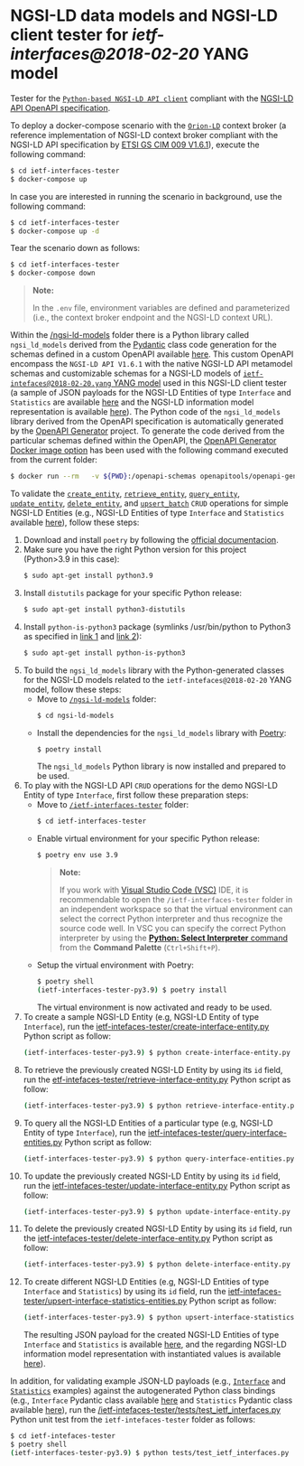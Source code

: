 # NGSI-LD data models and NGSI-LD client tester for *ietf-interfaces@2018-02-20* YANG model

Tester for the [`Python-based NGSI-LD API client`](https://github.com/giros-dit/python-ngsi-ld-client/tree/1.6.1) compliant with the [NGSI-LD API OpenAPI specification](https://forge.etsi.org/rep/cim/NGSI-LD/-/tree/1.6.1).

To deploy a docker-compose scenario with the [`Orion-LD`](https://github.com/FIWARE/context.Orion-LD) context broker (a reference implementation of NGSI-LD context broker compliant with the  NGSI-LD API specification by [ETSI GS CIM 009 V1.6.1](https://www.etsi.org/deliver/etsi_gs/CIM/001_099/009/01.06.01_60/gs_CIM009v010601p.pdf)), execute the following command:
```bash
$ cd ietf-interfaces-tester
$ docker-compose up
```

In case you are interested in running the scenario in background, use the following command:
```bash
$ cd ietf-interfaces-tester
$ docker-compose up -d
```

Tear the scenario down as follows:
```bash
$ cd ietf-interfaces-tester
$ docker-compose down
```

> **Note:**
>
> In the `.env` file, environment variables are defined and parameterized (i.e., the context broker endpoint and the NGSI-LD context URL).

Within the [/ngsi-ld-models](ngsi-ld-models/) folder there is a Python library called `ngsi_ld_models` derived from the [Pydantic](https://docs.pydantic.dev/latest/) class code generation for the schemas defined in a custom OpenAPI available [here](ngsi-ld-api-ietf-interfaces%402018-02-20-yang-model.yaml). This custom OpenAPI encompass the `NGSI-LD API V1.6.1` with the native NGSI-LD API metamodel schemas and customizable schemas for a NGSI-LD models of [`ietf-intefaces@2018-02-20.yang` YANG model](../../../yang/modules/ietf-interfaces%402018-02-20.yang) used in this NGSI-LD client tester (a sample of JSON payloads for the NGSI-LD Entities of type `Interface` and `Statistics` are available [here](ietf-intefaces-tester/examples/ietf-interfaces/) and the NGSI-LD information model representation is available [here](../../information-models/interfaces-ngsi-ld-schema-if-reduced.png)). The Python code of the `ngsi_ld_models` library derived from the OpenAPI specification is automatically generated by the [OpenAPI Generator](https://openapi-generator.tech) project. To generate the code derived from the particular schemas defined within the OpenAPI, the [OpenAPI Generator Docker image option](https://openapi-generator.tech/docs/installation#docker) has been used with the following command executed from the current folder:
```bash
$ docker run --rm   -v ${PWD}:/openapi-schemas openapitools/openapi-generator-cli generate   -i /openapi-schemas/ngsi-ld-api-ietf-interfaces@2018-02-20-yang-model.yaml -g python --package-name ngsi_ld_models   -o /openapi-schemas/ngsi-ld-models --additional-properties disallowAdditionalPropertiesIfNotPresent=false --global-property models --skip-validate-spec
```

To validate the [`create_entity`](https://github.com/giros-dit/python-ngsi-ld-client/blob/1.6.1/docs/ContextInformationProvisionApi.md#create_entity), [`retrieve_entity`](https://github.com/giros-dit/python-ngsi-ld-client/blob/1.6.1/docs/ContextInformationConsumptionApi.md#retrieve_entity), [`query_entity`](https://github.com/giros-dit/python-ngsi-ld-client/blob/1.6.1/docs/ContextInformationConsumptionApi.md#query_entity), [`update_entity`](https://github.com/giros-dit/python-ngsi-ld-client/blob/1.6.1/docs/ContextInformationProvisionApi.md#update_entity), [`delete_entity`](https://github.com/giros-dit/python-ngsi-ld-client/blob/1.6.1/docs/ContextInformationProvisionApi.md#delete_entity), and [`upsert_batch`](https://github.com/giros-dit/python-ngsi-ld-client/blob/1.6.1/docs/ContextInformationProvisionApi.md#upsert_batch) `CRUD` operations for simple NGSI-LD Entities (e.g., NGSI-LD Entities of type `Interface` and `Statistics` available [here](ietf-intefaces-tester/examples/ietf-interfaces/ietf-interfaces-ngsi-ld-reduced.json)), follow these steps:
1. Download and install `poetry` by following the [official documentacion](https://python-poetry.org/docs/master/#installing-with-the-official-installer).
2. Make sure you have the right Python version for this project (Python>3.9 in this case):
     ```bash
    $ sudo apt-get install python3.9
    ```
3. Install `distutils` package for your specific Python release:
    ```bash
    $ sudo apt-get install python3-distutils
    ```
4. Install `python-is-python3` package (symlinks /usr/bin/python to Python3 as specified in [link 1](https://askubuntu.com/questions/1296790/python-is-python3-package-in-ubuntu-20-04-what-is-it-and-what-does-it-actually) and [link 2](https://stackoverflow.com/questions/61921940/running-poetry-fails-with-usr-bin-env-python-no-such-file-or-directory)):
    ```bash
    $ sudo apt-get install python-is-python3
    ```
5. To build the `ngsi_ld_models` library with the Python-generated classes for the NGSI-LD models related to the `ietf-intefaces@2018-02-20` YANG model, follow these steps:
    - Move to [`/ngsi-ld-models`](ngsi-ld-models/) folder:
        ```bash
        $ cd ngsi-ld-models
        ```
    - Install the dependencies for the `ngsi_ld_models` library with [Poetry](https://python-poetry.org/):
        ```bash
        $ poetry install
        ```
        The `ngsi_ld_models` Python library is now installed and prepared to be used.
6. To play with the  NGSI-LD API `CRUD` operations for the demo NGSI-LD Entity of type `Interface`, first follow these preparation steps: 
    - Move to [`/ietf-interfaces-tester`](ietf-intefaces-tester/) folder:
        ```bash
        $ cd ietf-interfaces-tester
        ```
    - Enable virtual environment for your specific Python release:
        ```bash
        $ poetry env use 3.9
        ```
        > **Note:**
        >
        > If you work with [Visual Studio Code (VSC)](https://code.visualstudio.com/) IDE, it is recommendable to open the `/ietf-interfaces-tester` folder in an independent workspace so that the virtual environment can select the correct Python interpreter and thus recognize the source code well. In VSC you can specify the correct Python interpreter by using the [**Python: Select Interpreter** command](https://code.visualstudio.com/docs/python/environments#_working-with-python-interpreters) from the **Command Palette** (`Ctrl+Shift+P`).
    - Setup the virtual environment with Poetry:
        ```bash
        $ poetry shell
        (ietf-interfaces-tester-py3.9) $ poetry install
        ```
        The virtual environment is now activated and ready to be used.
7. To create a sample NGSI-LD Entity (e.g, NGSI-LD Entity of type `Interface`), run the [ietf-intefaces-tester/create-interface-entity.py](ietf-intefaces-tester/create-interface-entity.py) Python script as follow:
    ```bash
    (ietf-interfaces-tester-py3.9) $ python create-interface-entity.py
    ```
8. To retrieve the previously created NGSI-LD Entity by using its `id` field, run the [etf-intefaces-tester/retrieve-interface-entity.py](ietf-intefaces-tester/retrieve-interface-entity.py) Python script as follow:
    ```bash
    (ietf-interfaces-tester-py3.9) $ python retrieve-interface-entity.py
    ```
9. To query all the NGSI-LD Entities of a particular type (e.g, NGSI-LD Entity of type `Interface`), run the [ietf-intefaces-tester/query-interface-entities.py](ietf-intefaces-tester/query-interface-entities.py) Python script as follow:
    ```bash
    (ietf-interfaces-tester-py3.9) $ python query-interface-entities.py
    ```
10. To update the previously created NGSI-LD Entity by using its `id` field, run the [ietf-intefaces-tester/update-interface-entity.py](ietf-intefaces-tester/update-interface-entity.py) Python script as follow:
    ```bash
    (ietf-interfaces-tester-py3.9) $ python update-interface-entity.py
    ```
11. To delete the previously created NGSI-LD Entity by using its `id` field, run the [ietf-intefaces-tester/delete-interface-entity.py](ietf-intefaces-tester/delete-interface-entity.py) Python script as follow:
    ```bash
    (ietf-interfaces-tester-py3.9) $ python delete-interface-entity.py
    ```
12. To create different NGSI-LD Entities (e.g, NGSI-LD Entities of type `Interface` and `Statistics`) by using its `id` field, run the [ietf-intefaces-tester/upsert-interface-statistics-entities.py](ietf-intefaces-tester/upsert-interface-statistics-entities.py) Python script as follow:
    ```bash
    (ietf-interfaces-tester-py3.9) $ python upsert-interface-statistics-entities.py
    ```
    The resulting JSON payload for the created NGSI-LD Entities of type `Interface` and `Statistics` is available [here](ietf-intefaces-tester/examples/ietf-interfaces/ietf-interfaces-ngsi-ld-reduced.json), and the regarding NGSI-LD information model representation with instantiated values is available [here](../../information-models/interfaces-ngsi-ld-instance-reduced.png)).

In addition, for validating example JSON-LD payloads (e.g., [`Interface`](ietf-intefaces-tester/examples/ietf-interfaces/interface/example-normalized.json) and [`Statistics`](ietf-intefaces-tester/examples/ietf-interfaces/statistics/example-normalized.json) examples) against the autogenerated Python class bindings (e.g., `Interface` Pydantic class available [here](ngsi-ld-models/ngsi_ld_models/models/interface.py) and `Statistics` Pydantic class available [here](ngsi-ld-models/ngsi_ld_models/models/statistics.py)), run the [/ietf-intefaces-tester/tests/test_ietf_interfaces.py](ietf-intefaces-tester/tests/test_ietf_interfaces.py) Python unit test from the `ietf-intefaces-tester` folder as follows:
```bash
$ cd ietf-intefaces-tester
$ poetry shell
(ietf-interfaces-tester-py3.9) $ python tests/test_ietf_interfaces.py
```
